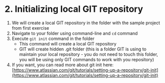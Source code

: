 # 2. Initializing local GIT repository
1. We will create a local GIT repository in the folder with the sample project from first exercise 
2. Navigate to your folder using command-line and `cd` command
3. Execute `git init` command in the folder
	- This command will create a local GIT repository
	- GIT will create hidden .git folder (this is a folder GIT is using to maintain your local repository - you do not need to touch this folder, you will be using only GIT commands to work with you repository)
2. If you want, you can read more about git init here: [https://www.atlassian.com/git/tutorials/setting-up-a-repository/git-init](https://www.atlassian.com/git/tutorials/setting-up-a-repository/git-init)

